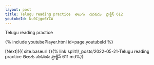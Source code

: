 ```yaml
---
layout: post
title: Telugu reading practice  తెలుగు  చదవడం  ప్రాక్టీస్ 612
youtubeId: Nu0Cjgo6YCA
---
```

 
 
Telugu reading practice
 
 
 
 
 


{% include youtubePlayer.html id=page.youtubeId %}
 
[Next]({{ site.baseurl }}{% link  split1/_posts/2022-05-21-Telugu reading practice  తెలుగు  చదవడం  ప్రాక్టీస్ 611.md%})
 
